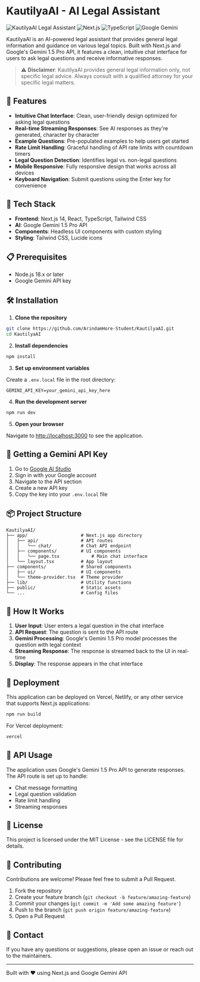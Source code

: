 # KautilyaAI - AI Legal Assistant

![KautilyaAI Legal Assistant](https://img.shields.io/badge/KautilyaAI-Legal%20Assistant-blue)
![Next.js](https://img.shields.io/badge/Next.js-14-000000?logo=next.js)
![TypeScript](https://img.shields.io/badge/TypeScript-4.9-3178C6?logo=typescript)
![Google Gemini](https://img.shields.io/badge/Google-Gemini%20API-4285F4?logo=google)

KautilyaAI is an AI-powered legal assistant that provides general legal information and guidance on various legal topics. Built with Next.js and Google's Gemini 1.5 Pro API, it features a clean, intuitive chat interface for users to ask legal questions and receive informative responses.

> ⚠️ **Disclaimer**: KautilyaAI provides general legal information only, not specific legal advice. Always consult with a qualified attorney for your specific legal matters.

## 🌟 Features

- **Intuitive Chat Interface**: Clean, user-friendly design optimized for asking legal questions
- **Real-time Streaming Responses**: See AI responses as they're generated, character by character
- **Example Questions**: Pre-populated examples to help users get started
- **Rate Limit Handling**: Graceful handling of API rate limits with countdown timers
- **Legal Question Detection**: Identifies legal vs. non-legal questions
- **Mobile Responsive**: Fully responsive design that works across all devices
- **Keyboard Navigation**: Submit questions using the Enter key for convenience

## 🚀 Tech Stack

- **Frontend**: Next.js 14, React, TypeScript, Tailwind CSS
- **AI**: Google Gemini 1.5 Pro API
- **Components**: Headless UI components with custom styling
- **Styling**: Tailwind CSS, Lucide icons

## 📋 Prerequisites

- Node.js 18.x or later
- Google Gemini API key

## 🛠️ Installation

1. **Clone the repository**

```bash
git clone https://github.com/ArindamHore-Student/KautilyaAI.git
cd KautilyaAI
```

2. **Install dependencies**

```bash
npm install
```

3. **Set up environment variables**

Create a `.env.local` file in the root directory:

```
GEMINI_API_KEY=your_gemini_api_key_here
```

4. **Run the development server**

```bash
npm run dev
```

5. **Open your browser**

Navigate to [http://localhost:3000](http://localhost:3000) to see the application.

## 🔑 Getting a Gemini API Key

1. Go to [Google AI Studio](https://ai.google.dev/)
2. Sign in with your Google account
3. Navigate to the API section
4. Create a new API key
5. Copy the key into your `.env.local` file

## 📦 Project Structure

```
KautilyaAI/
├── app/                    # Next.js app directory
│   ├── api/                # API routes
│   │   └── chat/           # Chat API endpoint
│   ├── components/         # UI components
│   │   └── page.tsx            # Main chat interface
│   └── layout.tsx          # App layout
├── components/             # Shared components
│   ├── ui/                 # UI components
│   └── theme-provider.tsx  # Theme provider
├── lib/                    # Utility functions
├── public/                 # Static assets
└── ...                     # Config files
```

## 🤖 How It Works

1. **User Input**: User enters a legal question in the chat interface
2. **API Request**: The question is sent to the API route
3. **Gemini Processing**: Google's Gemini 1.5 Pro model processes the question with legal context
4. **Streaming Response**: The response is streamed back to the UI in real-time
5. **Display**: The response appears in the chat interface

## 🚢 Deployment

This application can be deployed on Vercel, Netlify, or any other service that supports Next.js applications:

```bash
npm run build
```

For Vercel deployment:

```bash
vercel
```

## 🧩 API Usage

The application uses Google's Gemini 1.5 Pro API to generate responses. The API route is set up to handle:

- Chat message formatting
- Legal question validation
- Rate limit handling
- Streaming responses

## 📜 License

This project is licensed under the MIT License - see the LICENSE file for details.

## 🤝 Contributing

Contributions are welcome! Please feel free to submit a Pull Request.

1. Fork the repository
2. Create your feature branch (`git checkout -b feature/amazing-feature`)
3. Commit your changes (`git commit -m 'Add some amazing feature'`)
4. Push to the branch (`git push origin feature/amazing-feature`)
5. Open a Pull Request

## 📧 Contact

If you have any questions or suggestions, please open an issue or reach out to the maintainers.

---

Built with ❤️ using Next.js and Google Gemini API 